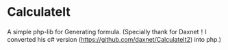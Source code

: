 # CalculateIt

A simple php-lib for Generating formula. (Specially thank for Daxnet！I converted his c# version (https://github.com/daxnet/CalculateIt2) into php.) 
